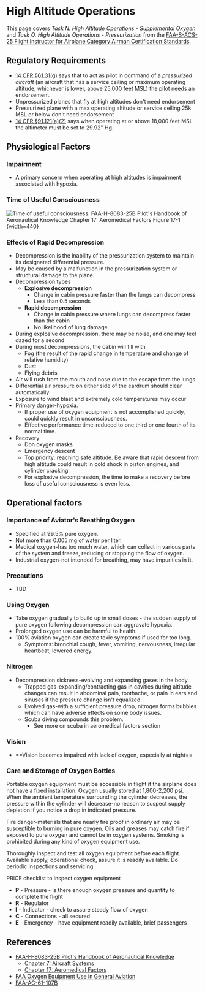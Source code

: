 # High Altitude Operations

This page covers *Task N. High Altitude Operations - Supplemental Oxygen* and *Task O. High Altitude Operations - Pressurization* from the [FAA-S-ACS-25 Flight Instructor for Airplane Category Airman Certification Standards](https://www.faa.gov/training_testing/testing/acs/cfi_airplane_acs_25.pdf).

## Regulatory Requirements

* [14 CFR &sect;61.31(g)](https://www.ecfr.gov/current/title-14/chapter-I/subchapter-D/part-61/subpart-A/section-61.31#p-61.31(g)) says that to act as pilot in command of a *pressurized aircraft* (an aircraft that has a service ceiling or maximum operating altitude, whichever is lower, above 25,000 feet MSL) the pilot needs an endorsement.
* Unpressurized planes that fly at high altitudes don't need endorsement
* Pressurized plane with a max operating altitude or service ceiling 25k MSL or below don't need endorsement
* [14 CFR &sect;91.121(a)(2)](https://www.ecfr.gov/current/title-14/part-91/section-91.121#p-91.121(a)(2)) says when operating at or above 18,000 feet MSL the altimeter must be set to 29.92" Hg.

<!--@include: ./docs/src/includes/oxygen-requirements.md | shift:2-->

## Physiological Factors

### Impairment

* A primary concern when operating at high altitudes is impairment associated with hypoxia.

<!--@include: ./docs/src/includes/aeromedical/hypoxia.md | shift:2-->

### Time of Useful Consciousness

![Time of useful consciousness. [FAA-H-8083-25B Pilot's Handbook of Aeronautical Knowledge](https://www.faa.gov/regulations_policies/handbooks_manuals/aviation/phak) [Chapter 17: Aeromedical Factors](https://www.faa.gov/sites/faa.gov/files/regulations_policies/handbooks_manuals/aviation/phak/19_phak_ch17.pdf) Figure 17-1](/img/phak/phak-figure-17-1-time-of-useful-consciousness.png){width=440}

### Effects of Rapid Decompression

* Decompression is the inability of the pressurization system to maintain its designated differential pressure.
* May be caused by a malfunction in the pressurization system or structural damage to the plane.
* Decompression types
  * **Explosive decompression**
    * Change in cabin pressure faster than the lungs can decompress
    * Less than 0.5 seconds
  * **Rapid decompression**
    * Change in cabin pressure where lungs can decompress faster than the cabin
    * No likelihood of lung damage
* During explosive decompression, there may be noise, and one may feel dazed for a second
* During most decompressions, the cabin will fill with
  * Fog (the result of the rapid change in temperature and change of relative humidity)
  * Dust
  * Flying debris
* Air will rush from the mouth and nose due to the escape from the lungs
* Differential air pressure on either side of the eardrum should clear automatically
* Exposure to wind blast and extremely cold temperatures may occur
* Primary danger-hypoxia.
  * If proper use of oxygen equipment is not accomplished quickly, could quickly result in unconsciousness.
  * Effective performance time-reduced to one third or one fourth of its normal time.
* Recovery
  * Don oxygen masks
  * Emergency descent
  * Top priority: reaching safe altitude. Be aware that rapid descent from high altitude could result in cold shock in piston engines, and cylinder cracking.
  * For explosive decompression, the time to make a recovery before loss of useful consciousness is even less.


## Operational factors

<!--@include: ./docs/src/includes/systems/oxygen-system.md | shift:2-->

### Importance of Aviator's Breathing Oxygen

* Specified at 99.5% pure oxygen.
* Not more than 0.005 mg of water per liter.
* Medical oxygen-has too much water, which can collect in various parts of the system and freeze, reducing or stopping the flow of oxygen.
* Industrial oxygen-not intended for breathing, may have impurities in it.

### Precautions

* TBD

### Using Oxygen

* Take oxygen gradually to build up in small doses - the sudden supply of pure oxygen following decompression can aggravate hypoxia.
* Prolonged oxygen use can be harmful to health.
* 100% aviation oxygen can create toxic symptoms if used for too long.
  * Symptoms: bronchial cough, fever, vomiting, nervousness, irregular heartbeat, lowered energy.

### Nitrogen

* Decompression sickness-evolving and expanding gases in the body.
  * Trapped gas-expanding/contracting gas in cavities during altitude changes can result in abdominal pain, toothache, or pain in ears and sinuses if the pressure change isn't equalized.
  * Evolved gas-with a sufficient pressure drop, nitrogen forms bubbles which can have adverse effects on some body issues.
  * Scuba diving compounds this problem.
    * See more on scuba in aeromedical factors section

### Vision

* ==Vision becomes impaired with lack of oxygen, especially at night==

### Care and Storage of Oxygen Bottles

Portable oxygen equipment must be accessible in flight if the airplane does not have a fixed installation.
Oxygen usually stored at 1,800-2,200 psi. When the ambient temperature surrounding the cylinder decreases, the pressure within the cylinder will decrease-no reason to suspect supply depletion if you notice a drop in indicated pressure.

Fire danger-materials that are nearly fire proof in ordinary air may be susceptible to burning in pure oxygen. Oils and greases may catch fire if exposed to pure oxygen and cannot be in oxygen systems. Smoking is prohibited during any kind of oxygen equipment use.

Thoroughly inspect and test all oxygen equipment before each flight. Available supply, operational check, assure it is readily available. Do periodic inspections and servicing.

PRICE checklist to inspect oxygen equipment

* **P** - Pressure - is there enough oxygen pressure and quantity to complete the flight
* **R** - Regulator
* **I** - Indicator - check to assure steady flow of oxygen
* **C** - Connections - all secured
* **E** - Emergency - have equipment readily available, brief passengers

<!--@include: ./docs/src/includes/systems/pressurization.md | shift:1-->

## References

* [FAA-H-8083-25B Pilot's Handbook of Aeronautical Knowledge](https://www.faa.gov/regulations_policies/handbooks_manuals/aviation/phak)
  * [Chapter 7: Aircraft Systems](https://www.faa.gov/sites/faa.gov/files/regulations_policies/handbooks_manuals/aviation/phak/09_phak_ch7.pdf)
  * [Chapter 17: Aeromedical Factors](https://www.faa.gov/sites/faa.gov/files/regulations_policies/handbooks_manuals/aviation/phak/19_phak_ch17.pdf)
* [FAA Oxygen Equipment Use in General Aviation](https://www.faa.gov/pilots/safety/pilotsafetybrochures/media/oxygen_equipment.pdf)
* [FAA-AC-61-107B](https://www.faa.gov/documentLibrary/media/Advisory_Circular/AC_61-107B_CHG_1_FAA.pdf)
